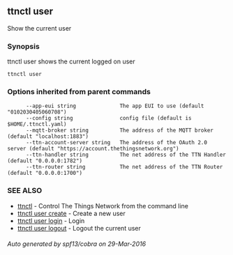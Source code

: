 ## ttnctl user

Show the current user

### Synopsis


ttnctl user shows the current logged on user

```
ttnctl user
```

### Options inherited from parent commands

```
      --app-eui string              The app EUI to use (default "0102030405060708")
      --config string               config file (default is $HOME/.ttnctl.yaml)
      --mqtt-broker string          The address of the MQTT broker (default "localhost:1883")
      --ttn-account-server string   The address of the OAuth 2.0 server (default "https://account.thethingsnetwork.org")
      --ttn-handler string          The net address of the TTN Handler (default "0.0.0.0:1782")
      --ttn-router string           The net address of the TTN Router (default "0.0.0.0:1700")
```

### SEE ALSO
* [ttnctl](ttnctl)	 - Control The Things Network from the command line
* [ttnctl user create](ttnctl_user_create)	 - Create a new user
* [ttnctl user login](ttnctl_user_login)	 - Login
* [ttnctl user logout](ttnctl_user_logout)	 - Logout the current user

###### Auto generated by spf13/cobra on 29-Mar-2016
